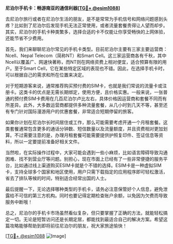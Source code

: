 **尼泊尔手机卡：畅游南亚的通信利器[[TG💪+ @esim1088](https://t.me/s/esim1088)]**

去尼泊尔旅行或者在尼泊尔生活的朋友，是不是常常为手机信号和网络问题感到头疼？比如到了尼泊尔后发现手机无法正常使用，或者流量套餐贵得让人望而却步。其实，尼泊尔的手机卡种类繁多，选择合适的卡不仅能让你享受畅快的上网体验，还能节省不少费用。

首先，我们来聊聊尼泊尔常见的手机卡类型。目前尼泊尔主要有三家主要运营商：Ncell、Nepal Telecom（简称NT）和Smart Cell。这三家运营商各有千秋，其中Ncell以覆盖广、网速快著称，而NT则在网络资费上相对便宜，适合预算有限的用户。至于Smart Cell，它在某些特定区域的表现也不错。因此，在选择手机卡时，可以根据自己的需求和所在位置来决定。

对于短期游客来说，通常推荐购买预付费的SIM卡，也就是我们常说的流量卡或注册卡。这类卡的优点是无需长期绑定，使用方便，且价格实惠。一般来说，一张普通的预付费SIM卡费用在几百尼泊尔卢比左右，具体价格因运营商和套餐不同而有所差异。此外，大多数运营商都提供多种流量套餐，从几小时到几天不等，甚至还有专门针对国际漫游用户的优惠套餐，非常适合短期停留的旅客。

如果你计划在尼泊尔长时间居住或工作，那么可能需要考虑开通一个月租套餐。这类套餐通常包含更多的通话分钟数、短信数量以及流量额度，并且资费相对更加划算。不过需要注意的是，办理月租套餐可能需要提供护照复印件、签证信息等资料，所以一定要提前准备好相关文件。

当然啦，在实际操作过程中，大家可能会遇到一些小麻烦，比如语言障碍导致沟通困难、找不到营业厅等问题。别担心，现在市面上已经有了一些非常便捷的服务平台，比如通过线上渠道购买ESIM卡就是个不错的选择。ESIM卡是一种虚拟SIM卡，支持全球多个国家和地区使用，用户只需下载指定的应用程序即可轻松激活，省去了排队等候的时间，特别适合经常出国的人士。

最后提醒一下，无论选择哪种类型的手机卡，请务必注意保管好个人信息，避免泄露给不可信的第三方机构。同时也要记得定期检查账户余额，以免因为欠费而导致服务中断哦！

总之，尼泊尔的手机卡市场虽然看似复杂，但只要掌握了正确的方法，就能轻松搞定一切。无论是短暂访问还是长期定居，都能找到最适合自己的解决方案。希望这篇攻略能够帮助到即将前往尼泊尔的朋友，祝大家旅途愉快！ 

[[TG💪+ @esim1088](https://t.me/s/esim1088) ![Image](https://i.postimg.cc/4NQfJmqS/Snipaste-2025-05-13-00-14-12.png)]